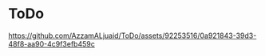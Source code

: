 # ToDo


https://github.com/AzzamALjuaid/ToDo/assets/92253516/0a921843-39d3-48f8-aa90-4c9f3efb459c

